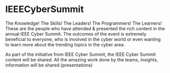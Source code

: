 # IEEECyberSummit
The Knowledge! The Skills! The Leaders! The Programmers! The Learners! These are the people who have attended & presented the rich content in the annual IEEE Cyber Summit. The outcomes of the event is extremely beneficial to everyone, who is involved in the cyber world or even wanting to learn more about the trending topics in the cyber area. 


As part of the initiative from IEEE Cyber Summit, the IEEE Cyber Summit content will be shared. All the amazing work done by the teams, insights, information will be shared (presentations)
